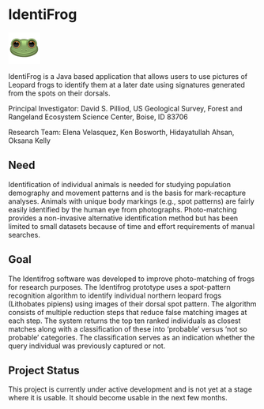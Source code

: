 IdentiFrog
=====
![IdentiFrog icon](IconFrog2.png)

IdentiFrog is a Java based application that allows users to use pictures of Leopard frogs to identify them at a later date using signatures generated from the spots on their dorsals.

Principal Investigator: David S. Pilliod, US Geological Survey, Forest and Rangeland Ecosystem Science Center, Boise, ID 83706

Research Team: Elena Velasquez, Ken Bosworth, Hidayatullah Ahsan, Oksana Kelly

Need
-----
Identification of individual animals is needed for studying population demography and movement patterns and is the basis for mark-recapture analyses. Animals with unique body markings (e.g., spot patterns) are fairly easily identified by the human eye from photographs. Photo-matching provides a non-invasive alternative identification method but has been limited to small datasets because of time and effort requirements of manual searches.

Goal
-----
The Identifrog software was developed to improve photo-matching of frogs for research purposes. The Identifrog prototype uses a spot-pattern recognition algorithm to identify individual northern leopard frogs (Lithobates pipiens) using images of their dorsal spot pattern. The algorithm consists of multiple reduction steps that reduce false matching images at each step. The system returns the top ten ranked individuals as closest matches along with a classification of these into ‘probable’ versus ‘not so probable’ categories. The classification serves as an indication whether the query individual was previously captured or not.

Project Status
-----
This project is currently under active development and is not yet at a stage where it is usable. It should become usable in the next few months.

